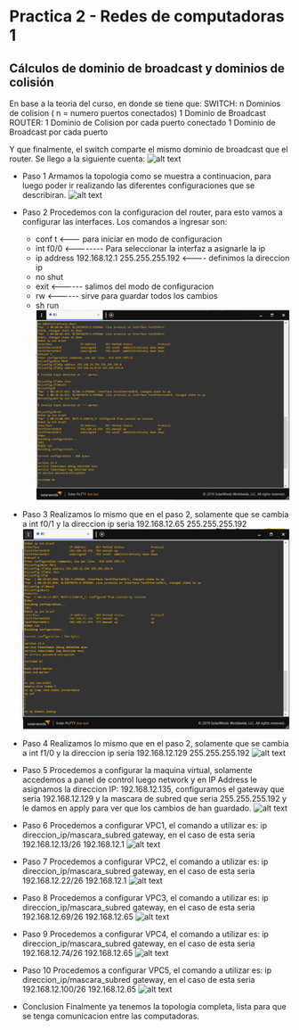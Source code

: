 # Practica 2 - Redes de computadoras 1

## Cálculos de dominio de broadcast y dominios de colisión

  En base a la teoria del curso, en donde se tiene que:
  SWITCH: n Dominios de colision ( n = numero puertos conectados)
          1 Dominio  de Broadcast
  ROUTER: 1 Dominio de Colision por cada puerto conectado
          1 Dominio de Broadcast por cada puerto
          
  Y que finalmente, el switch comparte el mismo dominio de broadcast que el router. Se llego a la siguiente cuenta: 
  ![alt text](imagenes/Dominios.PNG "Title")
  - Paso 1
  Armamos la topologia como se muestra a continuacion, para luego poder ir realizando las diferentes configuraciones que se describiran. 
  ![alt text](imagenes/Topo.PNG "Title")
  
  - Paso 2
  Procedemos con la configuracion del router, para esto vamos a configurar las interfaces. Los comandos a ingresar son:
    * conf t <--- para iniciar en modo de configuracion
    * int f0/0 <-------- Para seleccionar la interfaz a asignarle la ip
    * ip address 192.168.12.1 255.255.255.192 <---- definimos la direccion ip 
    * no shut
    * exit <------ salimos del modo de configuracion
    * rw <------ sirve para guardar todos los cambios
    * sh run 
![alt text](imagenes/f0_0.png "Title")
  - Paso 3
  Realizamos lo mismo que en el paso 2, solamente que se cambia a int f0/1 y la direccion ip seria 192.168.12.65 255.255.255.192
![alt text](imagenes/f0_1.png "Title")

  - Paso 4
  Realizamos lo mismo que en el paso 2, solamente que se cambia a int f1/0 y la direccion ip seria 192.168.12.129 255.255.255.192
![alt text](imagenes/f1_0.png "Title")

  - Paso 5
  Procedemos a configurar la maquina virtual, solamente accedemos a panel de control luego network y en IP Address le asignamos la direccion IP: 192.168.12.135, configuramos el gateway que seria 192.168.12.129 y la mascara de subred que seria 255.255.255.192 y le damos en apply para ver que los cambios de han guardado. 
![alt text](imagenes/pc6.PNG "Title")

  - Paso 6
  Procedemos a configurar VPC1, el comando a  utilizar es: ip direccion_ip/mascara_subred gateway, en el caso de esta seria 192.168.12.13/26 192.168.12.1 
![alt text](imagenes/pc1.png "Title")

  - Paso 7
  Procedemos a configurar VPC2, el comando a  utilizar es: ip direccion_ip/mascara_subred gateway, en el caso de esta seria 192.168.12.22/26 192.168.12.1 
![alt text](imagenes/pc2.png "Title")

  - Paso 8
  Procedemos a configurar VPC3, el comando a  utilizar es: ip direccion_ip/mascara_subred gateway, en el caso de esta seria 192.168.12.69/26 192.168.12.65 
![alt text](imagenes/pc3.png "Title")

  - Paso 9
  Procedemos a configurar VPC4, el comando a  utilizar es: ip direccion_ip/mascara_subred gateway, en el caso de esta seria 192.168.12.74/26 192.168.12.65 
![alt text](imagenes/pc4.PNG "Title")

  - Paso 10
  Procedemos a configurar VPC5, el comando a  utilizar es: ip direccion_ip/mascara_subred gateway, en el caso de esta seria 192.168.12.100/26 192.168.12.65 
![alt text](imagenes/pc5.PNG "Title")

  - Conclusion
 Finalmente ya tenemos la topologia completa, lista para que se tenga comunicacion entre las computadoras. 
